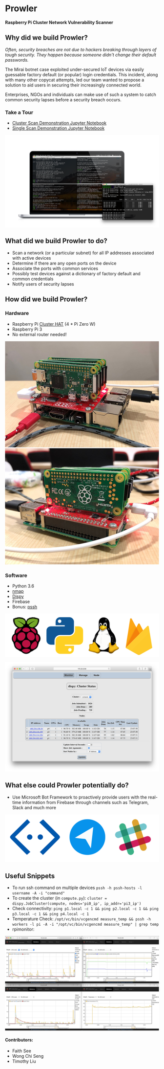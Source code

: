 # Prowler
#### Raspberry Pi Cluster Network Vulnerability Scanner

## Why did we build Prowler?

*Often, security breaches are not due to hackers breaking through layers of tough security. They happen because someone didn't change their default passwords.*

The Mirai botnet case exploited under-secured IoT devices via easily guessable factory default (or popular) login credentials. This incident, along with many other copycat attempts, led our team wanted to propose a solution to aid users in securing their increasingly connected world.

Enterprises, NGOs and individuals can make use of such a system to catch common security lapses before a security breach occurs.

### Take a Tour
- [Cluster Scan Demonstration Jupyter Notebook](http://nbviewer.jupyter.org/github/tlkh/prowler/blob/master/ClusterDemo.ipynb)
- [Single Scan Demonstration Jupyter Notebook](http://nbviewer.jupyter.org/github/tlkh/prowler/blob/master/SingleDemo.ipynb)

![Terminals and shit](images/terminals.png)

## What did we build Prowler to do?
-   Scan a network (or a particular subnet) for all IP addresses associated with active devices
-   Determine if there are any open ports on the device
-   Associate the ports with common services
-   Possibly test devices against a dictionary of factory default and common credentials
-   Notify users of security lapses

## How did we build Prowler?
### Hardware
-   Raspberry Pi [Cluster HAT](https://clusterhat.com/) (4 \* Pi Zero W)
-   Raspberry Pi 3
-   No external router needed!

![Raspberry Pi Cluster](images/pi1.jpg)
![Raspberry Pi Cluster](images/pi2.jpg)

### Software
-   Python 3.6
-   [nmap](https://nmap.org/)
-   [Dispy](http://dispy.sourceforge.net/)
-   Firebase
-   Bonus: [pssh](https://www.tecmint.com/execute-commands-on-multiple-linux-servers-using-pssh/)

![raspberry pi, python, linux and firebase logos](images/tools_logos.png)

![web interface](images/monitor.png)

## What else could Prowler potentially do?
-   Use Microsoft Bot Framework to proactively provide users with the real-time
    information from Firebase through channels such as Telegram, Slack and much more

![more logos](images/chat_logos.png)

## Useful Snippets
-   To run ssh command on multiple devices `pssh -h pssh-hosts -l username -A -i
    "command"`
-   To create the cluster (in `compute.py`): `cluster =
    dispy.JobCluster(compute, nodes='pi0_ip', ip_addr='pi3_ip')`
-   Check connectivity: `ping p1.local -c 1 && ping p2.local -c 1 && ping
    p3.local -c 1 && ping p4.local -c 1`
-   Temperature Check: `/opt/vc/bin/vcgencmd measure_temp && pssh -h workers -l
    pi -A -i "/opt/vc/bin/vcgencmd measure_temp" | grep temp`
-   rpimonitor:

![more random graphs](images/rpimonitor.jpg)

#### Contributors:

- Faith See
- Wong Chi Seng
- Timothy Liu